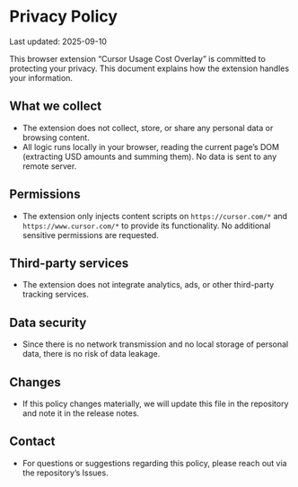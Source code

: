 # Privacy Policy

Last updated: 2025-09-10

This browser extension “Cursor Usage Cost Overlay” is committed to protecting your privacy. This document explains how the extension handles your information.

## What we collect
- The extension does not collect, store, or share any personal data or browsing content.
- All logic runs locally in your browser, reading the current page’s DOM (extracting USD amounts and summing them). No data is sent to any remote server.

## Permissions
- The extension only injects content scripts on `https://cursor.com/*` and `https://www.cursor.com/*` to provide its functionality. No additional sensitive permissions are requested.

## Third-party services
- The extension does not integrate analytics, ads, or other third-party tracking services.

## Data security
- Since there is no network transmission and no local storage of personal data, there is no risk of data leakage.

## Changes
- If this policy changes materially, we will update this file in the repository and note it in the release notes.

## Contact
- For questions or suggestions regarding this policy, please reach out via the repository’s Issues.
